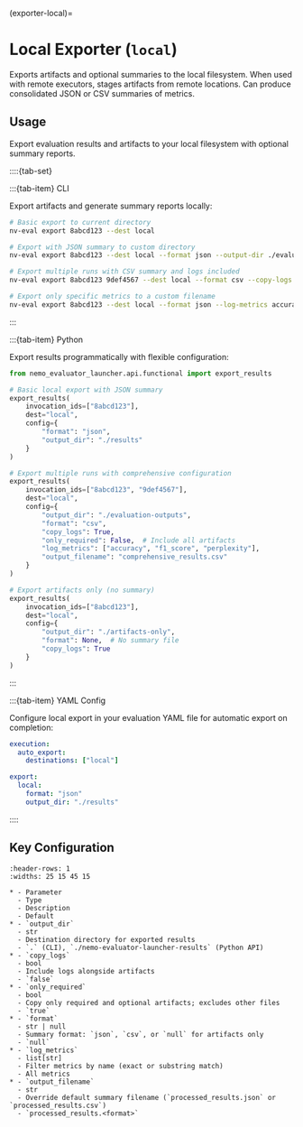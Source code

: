 (exporter-local)=

# Local Exporter (`local`)

Exports artifacts and optional summaries to the local filesystem. When used with remote executors, stages artifacts from remote locations. Can produce consolidated JSON or CSV summaries of metrics.

## Usage

Export evaluation results and artifacts to your local filesystem with optional summary reports.

::::{tab-set}

:::{tab-item} CLI

Export artifacts and generate summary reports locally:

```bash
# Basic export to current directory
nv-eval export 8abcd123 --dest local

# Export with JSON summary to custom directory
nv-eval export 8abcd123 --dest local --format json --output-dir ./evaluation-results/

# Export multiple runs with CSV summary and logs included
nv-eval export 8abcd123 9def4567 --dest local --format csv --copy-logs --output-dir ./results

# Export only specific metrics to a custom filename
nv-eval export 8abcd123 --dest local --format json --log-metrics accuracy --log-metrics bleu --output-filename model_metrics.json
```

:::

:::{tab-item} Python

Export results programmatically with flexible configuration:

```python
from nemo_evaluator_launcher.api.functional import export_results

# Basic local export with JSON summary
export_results(
    invocation_ids=["8abcd123"], 
    dest="local", 
    config={
        "format": "json", 
        "output_dir": "./results"
    }
)

# Export multiple runs with comprehensive configuration
export_results(
    invocation_ids=["8abcd123", "9def4567"], 
    dest="local", 
    config={
        "output_dir": "./evaluation-outputs",
        "format": "csv",
        "copy_logs": True,
        "only_required": False,  # Include all artifacts
        "log_metrics": ["accuracy", "f1_score", "perplexity"],
        "output_filename": "comprehensive_results.csv"
    }
)

# Export artifacts only (no summary)
export_results(
    invocation_ids=["8abcd123"], 
    dest="local", 
    config={
        "output_dir": "./artifacts-only",
        "format": None,  # No summary file
        "copy_logs": True
    }
)
```

:::

:::{tab-item} YAML Config

Configure local export in your evaluation YAML file for automatic export on completion:

```yaml
execution:
  auto_export:
    destinations: ["local"]

export:
  local:
    format: "json"
    output_dir: "./results"
```

::::

## Key Configuration

```{list-table}
:header-rows: 1
:widths: 25 15 45 15

* - Parameter
  - Type
  - Description
  - Default
* - `output_dir`
  - str
  - Destination directory for exported results
  - `.` (CLI), `./nemo-evaluator-launcher-results` (Python API)
* - `copy_logs`
  - bool
  - Include logs alongside artifacts
  - `false`
* - `only_required`
  - bool
  - Copy only required and optional artifacts; excludes other files
  - `true`
* - `format`
  - str | null
  - Summary format: `json`, `csv`, or `null` for artifacts only
  - `null`
* - `log_metrics`
  - list[str]
  - Filter metrics by name (exact or substring match)
  - All metrics
* - `output_filename`
  - str
  - Override default summary filename (`processed_results.json` or `processed_results.csv`)
  - `processed_results.<format>`
```
